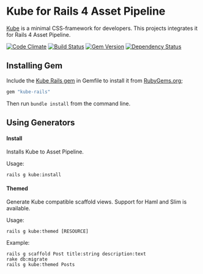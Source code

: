 # Kube for Rails 4 Asset Pipeline
[Kube](http://imperavi.com/kube/) is a minimal CSS-framework for developers. This projects integrates it for Rails 4 Asset Pipeline.

[![Code Climate](https://codeclimate.com/github/mmozuras/kube-rails.png)](https://codeclimate.com/github/mmozuras/kube-rails)
[![Build Status](https://secure.travis-ci.org/mmozuras/kube-rails.png)](http://travis-ci.org/mmozuras/kube-rails)
[![Gem Version](https://badge.fury.io/rb/kube-rails.png)](http://badge.fury.io/rb/kube-rails)
[![Dependency Status](https://gemnasium.com/mmozuras/kube-rails.png)](https://gemnasium.com/mmozuras/kube-rails)

## Installing Gem

Include the [Kube Rails gem](http://rubygems.org/gems/kube-rails) in Gemfile to install it from [RubyGems.org](http://rubygems.org);

```ruby
gem "kube-rails"
```

Then run ```bundle install``` from the command line.

## Using Generators

#### Install

Installs Kube to Asset Pipeline.

Usage:

    rails g kube:install

#### Themed

Generate Kube compatible scaffold views. Support for Haml and Slim is available.

Usage:

    rails g kube:themed [RESOURCE]

Example:

    rails g scaffold Post title:string description:text
    rake db:migrate
    rails g kube:themed Posts
